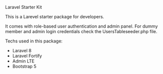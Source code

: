 Laravel Starter Kit

This is a Larevel starter package for developers.

It comes with role-based user authentication and admin panel. For dummy member and admin login credentials check the UsersTableseeder.php file.

Techs used in this package:

- Laravel 8
- Laravel Fortify
- Admin LTE
- Bootstrap 5
